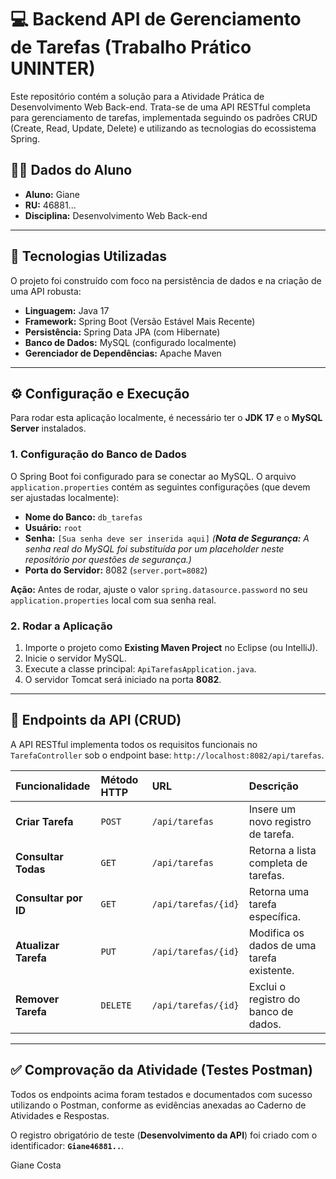 # 💻 Backend API de Gerenciamento de Tarefas (Trabalho Prático UNINTER)

Este repositório contém a solução para a Atividade Prática de Desenvolvimento Web Back-end. Trata-se de uma API RESTful completa para gerenciamento de tarefas, implementada seguindo os padrões CRUD (Create, Read, Update, Delete) e utilizando as tecnologias do ecossistema Spring.

## 🧑‍🎓 Dados do Aluno

* **Aluno:** Giane
* **RU:** 46881...
* **Disciplina:** Desenvolvimento Web Back-end

---

## 🚀 Tecnologias Utilizadas

O projeto foi construído com foco na persistência de dados e na criação de uma API robusta:

* **Linguagem:** Java 17
* **Framework:** Spring Boot (Versão Estável Mais Recente)
* **Persistência:** Spring Data JPA (com Hibernate)
* **Banco de Dados:** MySQL (configurado localmente)
* **Gerenciador de Dependências:** Apache Maven

---

## ⚙️ Configuração e Execução

Para rodar esta aplicação localmente, é necessário ter o **JDK 17** e o **MySQL Server** instalados.

### 1. Configuração do Banco de Dados

O Spring Boot foi configurado para se conectar ao MySQL. O arquivo `application.properties` contém as seguintes configurações (que devem ser ajustadas localmente):

* **Nome do Banco:** `db_tarefas`
* **Usuário:** `root`
* **Senha:** `[Sua senha deve ser inserida aqui]` *(**Nota de Segurança:** A senha real do MySQL foi substituída por um placeholder neste repositório por questões de segurança.)*
* **Porta do Servidor:** 8082 (`server.port=8082`)

**Ação:** Antes de rodar, ajuste o valor `spring.datasource.password` no seu `application.properties` local com sua senha real.

### 2. Rodar a Aplicação

1.  Importe o projeto como **Existing Maven Project** no Eclipse (ou IntelliJ).
2.  Inicie o servidor MySQL.
3.  Execute a classe principal: `ApiTarefasApplication.java`.
4.  O servidor Tomcat será iniciado na porta **8082**.

---

## 📌 Endpoints da API (CRUD)

A API RESTful implementa todos os requisitos funcionais no `TarefaController` sob o endpoint base: `http://localhost:8082/api/tarefas`.

| Funcionalidade | Método HTTP | URL | Descrição |
| :--- | :--- | :--- | :--- |
| **Criar Tarefa** | `POST` | `/api/tarefas` | Insere um novo registro de tarefa. |
| **Consultar Todas** | `GET` | `/api/tarefas` | Retorna a lista completa de tarefas. |
| **Consultar por ID** | `GET` | `/api/tarefas/{id}` | Retorna uma tarefa específica. |
| **Atualizar Tarefa**| `PUT` | `/api/tarefas/{id}` | Modifica os dados de uma tarefa existente. |
| **Remover Tarefa** | `DELETE` | `/api/tarefas/{id}` | Exclui o registro do banco de dados. |

---

## ✅ Comprovação da Atividade (Testes Postman)

Todos os endpoints acima foram testados e documentados com sucesso utilizando o Postman, conforme as evidências anexadas ao Caderno de Atividades e Respostas.

O registro obrigatório de teste (**Desenvolvimento da API**) foi criado com o identificador: **`Giane46881..`**.

Giane Costa
